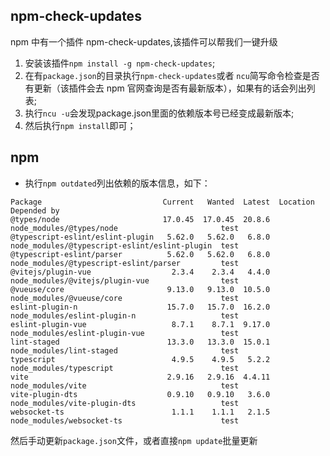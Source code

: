 ## npm-check-updates

npm 中有一个插件 npm-check-updates,该插件可以帮我们一键升级

1. 安装该插件`npm install -g npm-check-updates`;
2. 在有`package.json`的目录执行`npm-check-updates`或者 `ncu`简写命令检查是否有更新（该插件会去 npm 官网查询是否有最新版本），如果有的话会列出列表;
3. 执行`ncu -u`会发现package.json里面的依赖版本号已经变成最新版本;
4. 然后执行`npm install`即可；

## npm
* 执行`npm outdated`列出依赖的版本信息，如下：
```log
Package                           Current   Wanted  Latest  Location                                       Depended by
@types/node                       17.0.45  17.0.45  20.8.6  node_modules/@types/node                       test
@typescript-eslint/eslint-plugin   5.62.0   5.62.0   6.8.0  node_modules/@typescript-eslint/eslint-plugin  test
@typescript-eslint/parser          5.62.0   5.62.0   6.8.0  node_modules/@typescript-eslint/parser         test
@vitejs/plugin-vue                  2.3.4    2.3.4   4.4.0  node_modules/@vitejs/plugin-vue                test
@vueuse/core                       9.13.0   9.13.0  10.5.0  node_modules/@vueuse/core                      test
eslint-plugin-n                    15.7.0   15.7.0  16.2.0  node_modules/eslint-plugin-n                   test
eslint-plugin-vue                   8.7.1    8.7.1  9.17.0  node_modules/eslint-plugin-vue                 test
lint-staged                        13.3.0   13.3.0  15.0.1  node_modules/lint-staged                       test
typescript                          4.9.5    4.9.5   5.2.2  node_modules/typescript                        test
vite                               2.9.16   2.9.16  4.4.11  node_modules/vite                              test
vite-plugin-dts                    0.9.10   0.9.10   3.6.0  node_modules/vite-plugin-dts                   test
websocket-ts                        1.1.1    1.1.1   2.1.5  node_modules/websocket-ts                      test
```
然后手动更新`package.json`文件，或者直接`npm update`批量更新